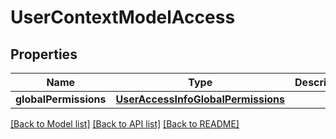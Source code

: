 # UserContextModelAccess

## Properties
Name | Type | Description | Notes
------------ | ------------- | ------------- | -------------
**globalPermissions** | [**UserAccessInfoGlobalPermissions**](UserAccessInfoGlobalPermissions.md) |  | [optional] 

[[Back to Model list]](../README.md#documentation-for-models) [[Back to API list]](../README.md#documentation-for-api-endpoints) [[Back to README]](../README.md)


